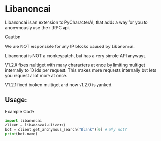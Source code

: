 # Libanoncai
Libanoncai is an extension to PyCharacterAI, that adds a way for you to anonymously use their tRPC api.

> [!CAUTION]
> We are NOT responsible for any IP blocks caused by Libanoncai.

Libanoncai is NOT a monkeypatch, but has a very simple API anyways.

V1.2.0 fixes multiget with many characters at once by limiting multiget internally to 10 ids per request. This makes more requests internally but lets you request a lot more at once.

V1.2.1 fixed broken multiget and now v1.2.0 is yanked.

## Usage:

Example Code
```py
import libanoncai
client = libanoncai.Client()
bot = client.get_anonymous_search("Blank")[0] # Why not?
print(bot.name)
```